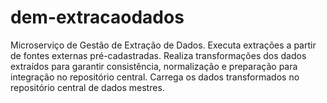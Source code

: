 # dem-extracaodados
Microserviço de Gestão de Extração de Dados. Executa extrações a partir de fontes externas pré-cadastradas. Realiza transformações dos dados extraídos para garantir consistência, normalização e preparação para integração no repositório central. Carrega os dados transformados no repositório central de dados mestres.
